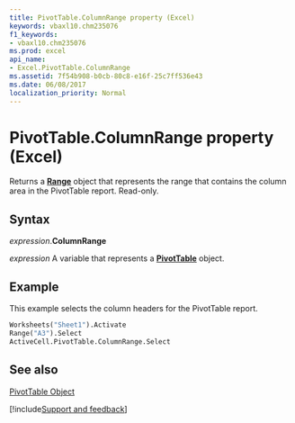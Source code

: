 ```yaml
---
title: PivotTable.ColumnRange property (Excel)
keywords: vbaxl10.chm235076
f1_keywords:
- vbaxl10.chm235076
ms.prod: excel
api_name:
- Excel.PivotTable.ColumnRange
ms.assetid: 7f54b908-b0cb-80c8-e16f-25c7ff536e43
ms.date: 06/08/2017
localization_priority: Normal
---
```



# PivotTable.ColumnRange property (Excel)

Returns a  **[Range](Excel.Range(object).md)** object that represents the range that contains the column area in the PivotTable report. Read-only.


## Syntax

_expression_.**ColumnRange**

_expression_ A variable that represents a **[PivotTable](Excel.PivotTable.md)** object.


## Example

This example selects the column headers for the PivotTable report.


```vb
Worksheets("Sheet1").Activate 
Range("A3").Select 
ActiveCell.PivotTable.ColumnRange.Select
```


## See also


[PivotTable Object](Excel.PivotTable.md)

[!include[Support and feedback](~/includes/feedback-boilerplate.md)]
